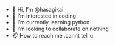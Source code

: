- 👋 Hi, I’m @hasagikai
- 👀 I’m interested in coding
- 🌱 I’m currently learning python
- 💞️ I’m looking to collaborate on nothing
- 📫 How to reach me .cannt tell u

<!---
hasagikai/hasagikai is a ✨ special ✨ repository because its `README.md` (this file) appears on your GitHub profile.
You can click the Preview link to take a look at your changes.
--->
